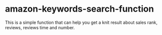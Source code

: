 # amazon-keywords-search-function
This is a simple function that can help you get a knit result about sales rank, reviews, reviews time and number.

